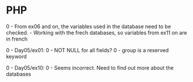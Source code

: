 # PHP

0	-	From ex06 and on, the variables used in the database need to be checked.
	-	Working with the frech databases, so variables from ex11 on are in
		french

0	-	Day05/ex01:
	0	-	NOT NULL for all fields?
	0	-	group is a reserved keyword

0	-	Day05/ex10:
	0	-	Seems incorrect. Need to find out more about the databases
